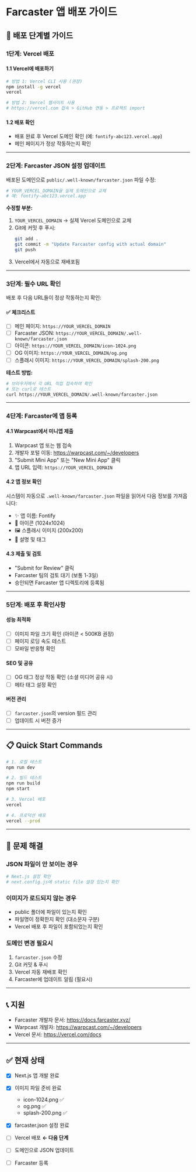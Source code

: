 # Farcaster 앱 배포 가이드

## 🚀 배포 단계별 가이드

### 1단계: Vercel 배포

#### 1.1 Vercel에 배포하기
```bash
# 방법 1: Vercel CLI 사용 (권장)
npm install -g vercel
vercel

# 방법 2: Vercel 웹사이트 사용
# https://vercel.com 접속 > GitHub 연동 > 프로젝트 import
```

#### 1.2 배포 확인
- 배포 완료 후 Vercel 도메인 확인 (예: `fontify-abc123.vercel.app`)
- 메인 페이지가 정상 작동하는지 확인

---

### 2단계: Farcaster JSON 설정 업데이트

배포된 도메인으로 `public/.well-known/farcaster.json` 파일 수정:

```bash
# YOUR_VERCEL_DOMAIN을 실제 도메인으로 교체
# 예: fontify-abc123.vercel.app
```

**수정할 부분:**
1. `YOUR_VERCEL_DOMAIN` → 실제 Vercel 도메인으로 교체
2. Git에 커밋 후 푸시:
   ```bash
   git add .
   git commit -m "Update Farcaster config with actual domain"
   git push
   ```
3. Vercel에서 자동으로 재배포됨

---

### 3단계: 필수 URL 확인

배포 후 다음 URL들이 정상 작동하는지 확인:

#### ✅ 체크리스트
- [ ] 메인 페이지: `https://YOUR_VERCEL_DOMAIN`
- [ ] Farcaster JSON: `https://YOUR_VERCEL_DOMAIN/.well-known/farcaster.json`
- [ ] 아이콘: `https://YOUR_VERCEL_DOMAIN/icon-1024.png`
- [ ] OG 이미지: `https://YOUR_VERCEL_DOMAIN/og.png`
- [ ] 스플래시 이미지: `https://YOUR_VERCEL_DOMAIN/splash-200.png`

**테스트 방법:**
```bash
# 브라우저에서 각 URL 직접 접속하여 확인
# 또는 curl로 테스트
curl https://YOUR_VERCEL_DOMAIN/.well-known/farcaster.json
```

---

### 4단계: Farcaster에 앱 등록

#### 4.1 Warpcast에서 미니앱 제출
1. Warpcast 앱 또는 웹 접속
2. 개발자 포털 이동: https://warpcast.com/~/developers
3. "Submit Mini App" 또는 "New Mini App" 클릭
4. 앱 URL 입력: `https://YOUR_VERCEL_DOMAIN`

#### 4.2 앱 정보 확인
시스템이 자동으로 `.well-known/farcaster.json` 파일을 읽어서 다음 정보를 가져옵니다:
- ✨ 앱 이름: Fontify
- 🎨 아이콘 (1024x1024)
- 🖼️ 스플래시 이미지 (200x200)
- 📝 설명 및 태그

#### 4.3 제출 및 검토
- "Submit for Review" 클릭
- Farcaster 팀의 검토 대기 (보통 1-3일)
- 승인되면 Farcaster 앱 디렉토리에 등록됨

---

### 5단계: 배포 후 확인사항

#### 성능 최적화
- [ ] 이미지 파일 크기 확인 (아이콘 < 500KB 권장)
- [ ] 페이지 로딩 속도 테스트
- [ ] 모바일 반응형 확인

#### SEO 및 공유
- [ ] OG 태그 정상 작동 확인 (소셜 미디어 공유 시)
- [ ] 메타 태그 설정 확인

#### 버전 관리
- [ ] `farcaster.json`의 version 필드 관리
- [ ] 업데이트 시 버전 증가

---

## 📋 Quick Start Commands

```bash
# 1. 로컬 테스트
npm run dev

# 2. 빌드 테스트
npm run build
npm start

# 3. Vercel 배포
vercel

# 4. 프로덕션 배포
vercel --prod
```

---

## 🔧 문제 해결

### JSON 파일이 안 보이는 경우
```bash
# Next.js 설정 확인
# next.config.js에 static file 설정 있는지 확인
```

### 이미지가 로드되지 않는 경우
- public 폴더에 파일이 있는지 확인
- 파일명이 정확한지 확인 (대소문자 구분)
- Vercel 배포 후 파일이 포함되었는지 확인

### 도메인 변경 필요시
1. `farcaster.json` 수정
2. Git 커밋 & 푸시
3. Vercel 자동 재배포 확인
4. Farcaster에 업데이트 알림 (필요시)

---

## 📞 지원

- Farcaster 개발자 문서: https://docs.farcaster.xyz/
- Warpcast 개발자: https://warpcast.com/~/developers
- Vercel 문서: https://vercel.com/docs

---

## ✅ 현재 상태

- [x] Next.js 앱 개발 완료
- [x] 이미지 파일 준비 완료
  - icon-1024.png ✅
  - og.png ✅
  - splash-200.png ✅
- [x] farcaster.json 설정 완료
- [ ] Vercel 배포 **← 다음 단계**
- [ ] 도메인으로 JSON 업데이트
- [ ] Farcaster 등록

